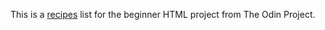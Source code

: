 This is a <a href="http://danoru.github.io/odin-recipes/">recipes</a> list for the beginner HTML project from The Odin Project.